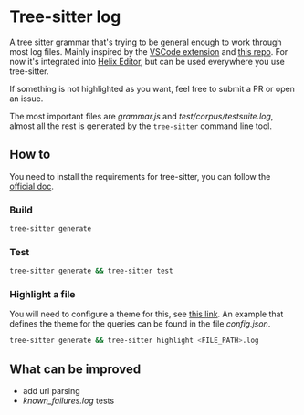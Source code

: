 # Tree-sitter log

A tree sitter grammar that's trying to be general enough to work through most log files. Mainly inspired by the [VSCode extension] and [this repo].
For now it's integrated into [Helix Editor](https://github.com/helix-editor/helix), but can be used everywhere you use tree-sitter.

If something is not highlighted as you want, feel free to submit a PR or open an issue.

The most important files are *grammar.js* and *test/corpus/testsuite.log*, almost all the rest is generated by the `tree-sitter` command line tool.

## How to

You need to install the requirements for tree-sitter, you can follow the [official doc].

### Build

```sh
tree-sitter generate
```

### Test

```sh
tree-sitter generate && tree-sitter test
```

### Highlight a file 

You will need to configure a theme for this, see [this link](https://tree-sitter.github.io/tree-sitter/syntax-highlighting).
An example that defines the theme for the queries can be found in the file *config.json*.

```sh
tree-sitter generate && tree-sitter highlight <FILE_PATH>.log
```

## What can be improved
 
- add url parsing
- *known_failures.log* tests

[VSCode extension]: https://github.com/microsoft/vscode/tree/94c9ea46838a9a619aeafb7e8afd1170c967bb55/extensions/log
[this repo]: https://github.com/lpraneis/tree-sitter-tracing-log
[official doc]: https://tree-sitter.github.io/tree-sitter/creating-parsers#getting-started
